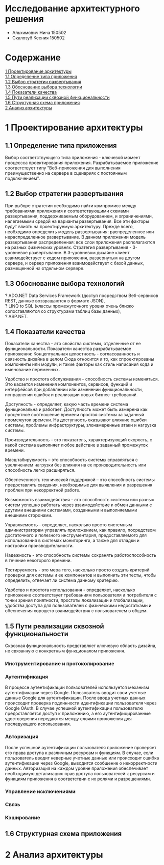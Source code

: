 # Исследование архитектурного решения

- Альхимович Нина 150502
- Скалозуб Ксения 150502

# Содержание

[1 Проектирование архитектуры](#1-проектирование-архитектуры)  
[1.1 Определение типа приложения](#11-определение-типа-приложения)  
[1.2 Выбор стратегии развертывания](#12-выбор-стратегии-развертывания)  
[1.3 Обоснование выбора технологии](#13-обоснование-выбора-технологий)  
[1.4 Показатели качества](#14-показатели-качества)  
[1.5 Пути реализации сквозной функциональности](#15-пути-реализации-сквозной-функциональности)<br>
[1.6 Структурная схема приложения](#16-структурная-схема-приложения)<br>
[2 Анализ архитектуры](#2-анализ-архитектуры)

# 1 Проектирование архитектуры

## 1.1 Определение типа приложения

Выбор соответствующего типа приложения - ключевой момент процессса проектирования приложения. 
Разрабатываемое приложение соответствует типу "Веб-приложения для выполнения преимущественно на сервере в сценариях с постоянным подключением".

## 1.2 Выбор стратегии развертывания

При выборе стратегии необходимо найти компромисс между требованиями приложения и соответствующими схемами развертывания, поддерживаемым оборудованием, и ограничениями, налегаемыми средой на варианты развертывания. Все эти факторы будут влиять на проектируемую архитектуру.
Прежде всего, необходимо определить модель развертывания: распределенное или нераспределенное развертывание.
В данном приложении модель развертывания распределенная: все слои приложения располагаются на разных физических уровнях.
Стратегия развертывания - 3-уровневое развертывание. 
В 3-уровневом дизайне клиент взаимодействует с кодом приложения, развернутым на другом сервере, и сервер приложения взаимодействует с базой данных, размещенной на отдельном сервере.

## 1.3 Обоснование выбора технологий

? ADO.NET Data Services Framework (доступ посредством Веб-сервисов REST, данные возвращаются в формате JSON),<br>
? LINQ to SQL (классы промежуточного уровня очень близко
сопоставляются со структурами таблиц базы данных),<br>
? ASP.NET.

## 1.4 Показатели качества

Показатели качества - это свойства системы, отделенные от ее функциональности.
Показатели качества разрабатываемое приложения:
Концептуальная целостность - согласованность и связность дизайна в целом Сюда относится и то, как спроектированы компоненты или модули, и такие факторы как стиль написания кода и именование переменных.

Удобство и простота обслуживания - способность системы изменяться. Это касается изменения компонентов, сервисов, функций и интерфейсов при добавлении или изменении функциональности, исправлении ошибок и реализации новых бизнес-требований.

Доступность - определяет, какую часть времени система функциональна и работает. Доступность может быть измерена как процентное соотношение времени простоя системы за заданный промежуток времени. На доступность оказывают влияние ошибки системы, проблемы инфраструктуры, злонамеренные атаки и нагрузка системы.

Производительность – это показатель, характеризующий скорость, с какой система выполняет любое действие в заданный промежуток времени.

Масштабируемость – это способность системы справляться с увеличением нагрузки без влияния на ее производительность или способность легко расширяться.

Обеспеченность технической поддержкой – это способность системы предоставлять сведения, необходимые для выявления и разрешения проблем при некорректной работе.

Возможность взаимодействия - это способность системы или разных систем успешно работать через взаимодействие и обмен данными с другими внешними системами, созданными и выполняемыми внешними сторонами.

Управляемость - определяет, насколько просто системным администраторам управлять приложением, как правило, посредством достаточного и полезного инструментария, предоставляемого для использования в системах мониторинга, а также для отладки и настройки производительности.

Надежность - это способность системы сохранять работоспособность в течение некоторого времени.

Тестируемость - это мера того, насколько просто создать критерий проверки для системы и ее компонентов и выполнить эти тесты, чтобы определить, отвечает ли система данному критерию.

Удобство и простота использования - определяет, насколько приложение соответствует требованиям пользователя и потребителя с точки зрения понятности, простоты локализации и глобализации, удобства доступа для пользователей с физическими недостатками и обеспечения хорошего взаимодействия с пользователем в общем.

## 1.5 Пути реализации сквозной функциональности

Сквозная функциональность представляет ключевую область дизайна, не связанную с конкретным функционалом приложения.

### Инструментирование и протоколирование

### Аутентификация

В процессе аутентификации пользователей используется механизм аутентификации через Google. 
Пользователь вводит свои учетные данные Google для аутентификации.
После ввода учетных данных происходит проверка подлинности идентификации пользователя через Google OAuth.
В случае успешной аутентификации пользователю предоставляется доступ к приложению, а его аутентифицированные удостоверения передаются между слоями приложения для последующего использования.

### Авторизация

После успешной аутентификации пользователя приложение проверяет его права доступа к различным ресурсам и функциям.
В случае, если пользователь вводит неверные учетные данные или происходит ошибка аутентификации через Google, выводится сообщение о некорректности данных.
Авторизация на каждом уровне приложения обеспечивает необходимую детализацию прав доступа пользователей к ресурсам и функциям приложения в соответствии с их ролями и разрешениями.

### Управление исключениями

### Связь

### Кэширование

## 1.6 Структурная схема приложения

# 2 Анализ архитектуры
